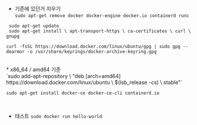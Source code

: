 * 기존에 있던거 지우기<br>
`sudo apt-get remove docker docker-engine docker.io containerd runc`

` sudo apt-get update`<br>
` sudo apt-get install \
    apt-transport-https \
    ca-certificates \
    curl \
    gnupg`
    
`curl -fsSL https://download.docker.com/linux/ubuntu/gpg | sudo gpg --dearmor -o /usr/share/keyrings/docker-archive-keyring.gpg`

<br>
* x86_64 / amd64 기준<br>
`sudo add-apt-repository \
"deb [arch=amd64] https://download.docker.com/linux/ubuntu \
$(lsb_release -cs) \
stable"` <br>

`sudo apt-get install docker-ce docker-ce-cli containerd.io`

<br>

* 테스트
`sudo docker run hello-world`
